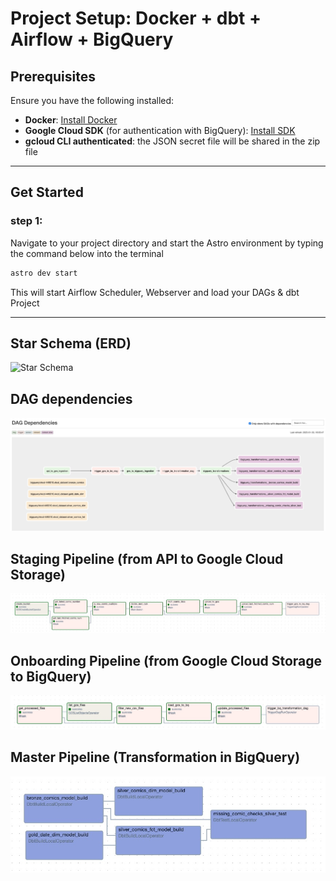 # Project Setup: Docker + dbt + Airflow + BigQuery  

## Prerequisites  

Ensure you have the following installed:  
- **Docker**: [Install Docker](https://docs.docker.com/get-docker/)  
- **Google Cloud SDK** (for authentication with BigQuery): [Install SDK](https://cloud.google.com/sdk/docs/install)  
- **gcloud CLI authenticated**:  the JSON secret file will be shared in the zip file

---

## **Get Started**  

### step 1: 
Navigate to your project directory and start the Astro environment by typing the command below into the terminal
```bash
astro dev start
```
This will start Airflow Scheduler, Webserver and load your DAGs & dbt Project

---

## Star Schema (ERD)
![Star Schema](dags/dbt/xkcd_dbt/models/xkcd_star_schema.jpg)

## DAG dependencies
![Poject DAG dependencies](dag_dependencies.jpg)

## Staging Pipeline (from API to Google Cloud Storage)
![Staging](staging_dag.jpg)

## Onboarding Pipeline (from Google Cloud Storage to BigQuery)
![Onboarding](onboarding_dag.jpg)

## Master Pipeline (Transformation in BigQuery)
![Master](master_dag.jpg)